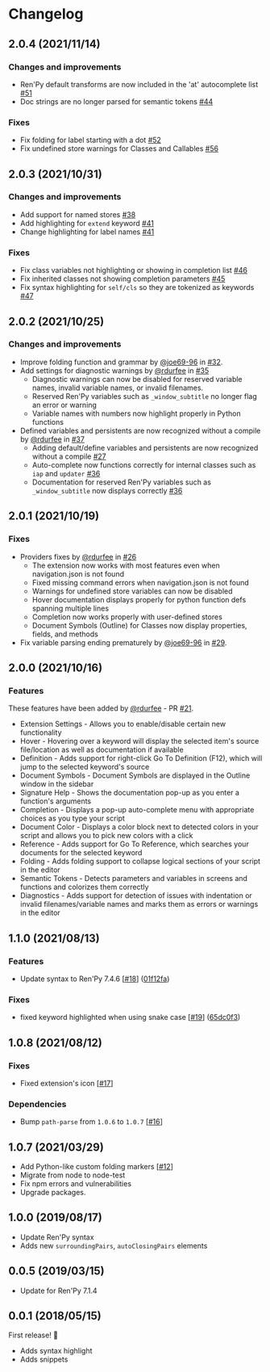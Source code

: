 # Changelog

## 2.0.4 (2021/11/14)

### Changes and improvements

* Ren'Py default transforms are now included in the 'at' autocomplete list [#51](https://github.com/LuqueDaniel/vscode-language-renpy/issues/51)
* Doc strings are no longer parsed for semantic tokens [#44](https://github.com/LuqueDaniel/vscode-language-renpy/issues/44)

### Fixes

* Fix folding for label starting with a dot [#52](https://github.com/LuqueDaniel/vscode-language-renpy/issues/52)
* Fix undefined store warnings for Classes and Callables [#56](https://github.com/LuqueDaniel/vscode-language-renpy/issues/56)

## 2.0.3 (2021/10/31)

### Changes and improvements

* Add support for named stores [#38](https://github.com/LuqueDaniel/vscode-language-renpy/issues/38)
* Add highlighting for `extend` keyword [#41](https://github.com/LuqueDaniel/vscode-language-renpy/pull/41)
* Change highlighting for label names [#41](https://github.com/LuqueDaniel/vscode-language-renpy/pull/41)

### Fixes

* Fix class variables not highlighting or showing in completion list [#46](https://github.com/LuqueDaniel/vscode-language-renpy/issues/46)
* Fix inherited classes not showing completion parameters [#45](https://github.com/LuqueDaniel/vscode-language-renpy/issues/45)
* Fix syntax highlighting for `self/cls` so they are tokenized as keywords [#47](https://github.com/LuqueDaniel/vscode-language-renpy/issues/47)

## 2.0.2 (2021/10/25)

### Changes and improvements

* Improve folding function and grammar by [@joe69-96](https://github.com/joe69-96) in [#32](https://github.com/LuqueDaniel/vscode-language-renpy/pull/32).
* Add settings for diagnostic warnings by [@rdurfee](https://github.com/rdurfee) in [#35](https://github.com/LuqueDaniel/vscode-language-renpy/pull/35)
  * Diagnostic warnings can now be disabled for reserved variable names, invalid variable names, or invalid filenames.
  * Reserved Ren'Py variables such as `_window_subtitle` no longer flag an error or warning
  * Variable names with numbers now highlight properly in Python functions
* Defined variables and persistents are now recognized without a compile by [@rdurfee](https://github.com/rdurfee) in [#37](https://github.com/LuqueDaniel/vscode-language-renpy/pull/37)
  * Adding default/define variables and persistents are now recognized without a compile [#27](https://github.com/LuqueDaniel/vscode-language-renpy/issues/27)
  * Auto-complete now functions correctly for internal classes such as `iap` and `updater` [#36](https://github.com/LuqueDaniel/vscode-language-renpy/issues/36)
  * Documentation for reserved Ren'Py variables such as `_window_subtitle` now displays correctly [#36](https://github.com/LuqueDaniel/vscode-language-renpy/issues/36)

## 2.0.1 (2021/10/19)

### Fixes

* Providers fixes by [@rdurfee](https://github.com/rdurfee) in [#26](https://github.com/LuqueDaniel/vscode-language-renpy/pull/26)
  * The extension now works with most features even when navigation.json is not found
  * Fixed missing command errors when navigation.json is not found
  * Warnings for undefined store variables can now be disabled
  * Hover documentation displays properly for python function defs spanning multiple lines
  * Completion now works properly with user-defined stores
  * Document Symbols (Outline) for Classes now display properties, fields, and methods
* Fix variable parsing ending prematurely by [@joe69-96](https://github.com/joe69-96) in [#29](https://github.com/LuqueDaniel/vscode-language-renpy/pull/29).

## 2.0.0 (2021/10/16)

### Features

These features have been added by [@rdurfee](https://github.com/rdurfee) - PR [#21](https://github.com/LuqueDaniel/vscode-language-renpy/pull/21).

* Extension Settings - Allows you to enable/disable certain new functionality
* Hover - Hovering over a keyword will display the selected item's source file/location as well as documentation if available
* Definition - Adds support for right-click Go To Definition (F12), which will jump to the selected keyword's source
* Document Symbols - Document Symbols are displayed in the Outline window in the sidebar
* Signature Help - Shows the documentation pop-up as you enter a function's arguments
* Completion - Displays a pop-up auto-complete menu with appropriate choices as you type your script
* Document Color - Displays a color block next to detected colors in your script and allows you to pick new colors with a click
* Reference - Adds support for Go To Reference, which searches your documents for the selected keyword
* Folding - Adds folding support to collapse logical sections of your script in the editor
* Semantic Tokens - Detects parameters and variables in screens and functions and colorizes them correctly
* Diagnostics - Adds support for detection of issues with indentation or invalid filenames/variable names and marks them as errors or warnings in the editor

## 1.1.0 (2021/08/13)

### Features

* Update syntax to Ren'Py 7.4.6 [[#18](https://github.com/LuqueDaniel/vscode-language-renpy/pull/18)] ([01f12fa](https://github.com/LuqueDaniel/vscode-language-renpy/commit/01f12fa43913d4c5ea14d738bfa69c4f5fcb2dcf))

### Fixes

* fixed keyword highlighted when using snake case  [[#19](https://github.com/LuqueDaniel/vscode-language-renpy/pull/19)] ([65dc0f3](https://github.com/LuqueDaniel/vscode-language-renpy/commit/65dc0f3cd15dd3922de8ef4fc8a59f0f40304eed))

## 1.0.8 (2021/08/12)

### Fixes

* Fixed extension's icon [[#17](https://github.com/LuqueDaniel/vscode-language-renpy/pull/17)]

### Dependencies

* Bump `path-parse` from `1.0.6` to `1.0.7` [[#16](https://github.com/LuqueDaniel/vscode-language-renpy/pull/16)]

## 1.0.7 (2021/03/29)

* Add Python-like custom folding markers [[#12](https://github.com/LuqueDaniel/vscode-language-renpy/pull/12)]
* Migrate from node to node-test
* Fix npm errors and vulnerabilities
* Upgrade packages.

## 1.0.0 (2019/08/17)

* Update Ren'Py syntax
* Adds new `surroundingPairs`, `autoClosingPairs` elements

## 0.0.5 (2019/03/15)

* Update for Ren'Py 7.1.4

## 0.0.1 (2018/05/15)

First release! :tada:

* Adds syntax highlight
* Adds snippets
